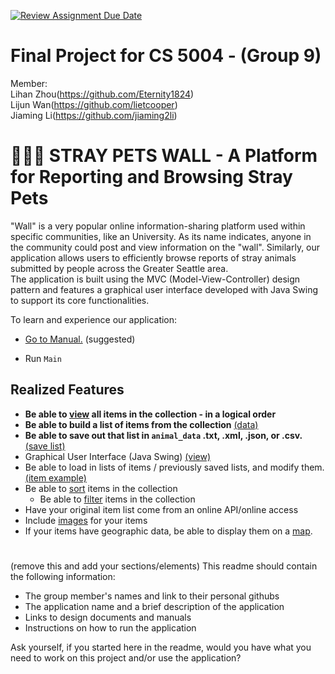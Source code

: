 [![Review Assignment Due Date](https://classroom.github.com/assets/deadline-readme-button-22041afd0340ce965d47ae6ef1cefeee28c7c493a6346c4f15d667ab976d596c.svg)](https://classroom.github.com/a/IE0ITl4j)
# Final Project for CS 5004 - (Group 9)
Member:  
Lihan Zhou(https://github.com/Eternity1824)  
Lijun Wan(https://github.com/lietcooper)  
Jiaming Li(https://github.com/jiaming2li)


# 🐶🐱🐰 STRAY PETS WALL - A Platform for Reporting and Browsing Stray Pets

"Wall" is a very popular online information-sharing platform used within specific communities, like an University. As its name indicates, anyone in the community could post and view information on the "wall".
Similarly, our application allows users to efficiently browse reports of stray animals submitted by people across the Greater Seattle area.   
The application is built using the MVC (Model-View-Controller) design pattern and features a graphical user interface developed with Java Swing to support its core functionalities.

To learn and experience our application:
- [Go to Manual.](Manual/README.md) (suggested)

- Run `Main`

## Realized Features

* **Be able to [view](Manual/screen_shot/run_main.png) all items in the collection - in a logical order**
* **Be able to build a list of items from the collection** [(data)](data/posted_animals.csv)
* **Be able to save out that list in `animal_data` .txt, .xml, .json, or .csv.** [(save list)](Manual/screen_shot/export.png)   
* Graphical User Interface (Java Swing) [(view)](Manual/screen_shot/map_all.jpg)
* Be able to load in lists of items / previously saved lists, and modify them. [(item example)](Manual/screen_shot/animal_list.png)
* Be able to [sort](Manual/screen_shot/sort_by_date.png) items in the collection
  * Be able to [filter](Manual/screen_shot/filter_panel.png) items in the collection
* Have your original item list come from an online API/online access
* Include [images](data/image) for your items
* If your items have geographic data, be able to display them on a [map](Manual/screen_shot/map_all.jpg).
#
#
#
#
#




(remove this and add your sections/elements)
This readme should contain the following information:

* The group member's names and link to their personal githubs
* The application name and a brief description of the application
* Links to design documents and manuals
* Instructions on how to run the application

Ask yourself, if you started here in the readme, would you have what you need to work on this project and/or use the application?